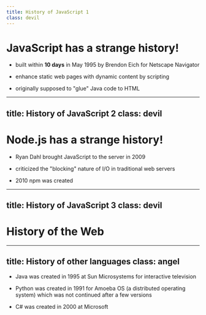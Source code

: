 ```yaml
---
title: History of JavaScript 1
class: devil
---
```


# JavaScript has a strange history!

- built within **10 days** in May 1995 by Brendon Eich for Netscape Navigator

- enhance static web pages with dynamic content by scripting

- originally supposed to "glue" Java code to HTML

<!--
History
-->

---
title: History of JavaScript 2
class: devil
---

# Node.js has a strange history!

- Ryan Dahl brought JavaScript to the server in 2009

- criticized the "blocking" nature of I/O in traditional web servers

- 2010 npm was created

---
title: History of JavaScript 3
class: devil
---

# History of the Web

---
title: History of other languages
class: angel
---

- Java was created in 1995 at Sun Microsystems for interactive television

- Python was created in 1991 for Amoeba OS (a distributed operating system) which was not continued after a few versions

- C# was created in 2000 at Microsoft
